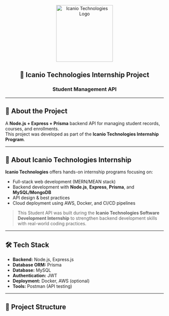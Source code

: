 <p align="center">
  <img src="https://icanio.com/documents/d/portals/icanio-technologies-png?download=true" alt="Icanio Technologies Logo" width="180"/>
</p>

<h2 align="center">🚀 Icanio Technologies Internship Project</h2>
<h3 align="center">Student Management API</h3>

---

## 📌 About the Project

A **Node.js + Express + Prisma** backend API for managing student records, courses, and enrollments.  
This project was developed as part of the **Icanio Technologies Internship Program**.

---

## 🏢 About Icanio Technologies Internship

**Icanio Technologies** offers hands-on internship programs focusing on:
- Full-stack web development (MERN/MEAN stack)
- Backend development with **Node.js**, **Express**, **Prisma**, and **MySQL/MongoDB**
- API design & best practices
- Cloud deployment using AWS, Docker, and CI/CD pipelines

> This Student API was built during the **Icanio Technologies Software Development Internship** to strengthen backend development skills with real-world coding practices.

---

## 🛠 Tech Stack

- **Backend:** Node.js, Express.js
- **Database ORM:** Prisma
- **Database:** MySQL
- **Authentication:** JWT
- **Deployment:** Docker, AWS (optional)
- **Tools:** Postman (API testing)

---

## 📂 Project Structure

